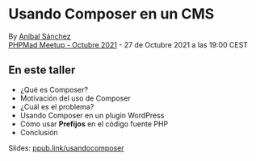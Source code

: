 # Usando Composer en un CMS <!-- .slide: data-background-image="images/05-about-me/PHP-Prefixer.svg" data-background-size="auto 10%" data-background-position="95% 5%" class="home" -->

By [Aníbal Sánchez](http://blog.anibalhsanchez.com) <br> [PHPMad Meetup - Octubre 2021](https://www.meetup.com/phpmad) - 27 de Octubre 2021 a las 19:00 CEST


## En este taller <!-- .slide: data-background-image="images/05-about-me/PHP-Prefixer.svg" data-background-size="auto 10%" data-background-position="95% 5%" class="list-small" -->

- ¿Qué es Composer?
- Motivación del uso de Composer
- ¿Cuál es el problema?
- Usando Composer en un plugin WordPress
- Cómo usar **Prefijos** en el código fuente PHP
- Conclusión

Slides: [ppub.link/usandocomposer](http://ppub.link/usandocomposer)<!-- .slide: class="small" -->